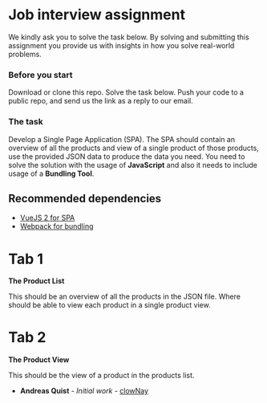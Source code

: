 # Job interview assignment

We kindly ask you to solve the task below. By solving and submitting this assignment you provide us with insights in how you solve real-world problems.

### Before you start

Download or clone this repo. Solve the task below. Push your code to a public repo, and send us the link as a reply to our email.

### The task

Develop a Single Page Application (SPA). The SPA should contain an overview of all the products and view of a single product of those products, use the provided JSON data to produce the data you need. You need to solve the solution with the usage of **JavaScript** and also it needs to include usage of a **Bundling Tool**.

## Recommended dependencies
* [VueJS 2 for SPA](https://https://vuejs.org/)
* [Webpack for bundling](https://webpack.js.org/)

# Tab 1
**The Product List**

This should be an overview of all the products in the JSON file. Where should be able to view each product in a single product view.

# Tab 2
**The Product View**

This should be the view of a product in the products list.

* **Andreas Quist** - *Initial work* - [clowNay](https://github.com/clowNay)
